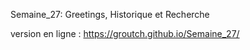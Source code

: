 Semaine_27: Greetings, Historique et Recherche

version en ligne : https://groutch.github.io/Semaine_27/
